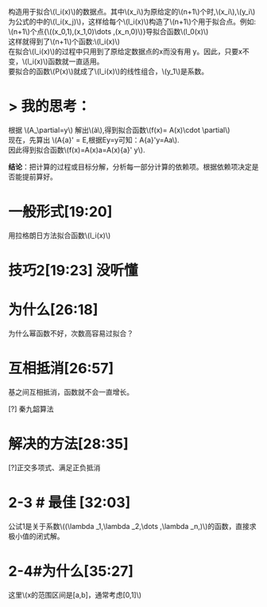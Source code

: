 构造用于拟合\\(l_i(x)\\)的数据点。其中\\(x_i\\)为原给定的\\(n+1\\)个时,\\(x_i\\),\\(y_i\\)为公式的中的\\(l_i(x_j)\\)，这样给每个\\(l_i(x)\\)构造了\\(n+1\\)个用于拟合点。例如:     
\\(n+1\\)个点{\\((x_0,1),(x_1,0)\dots ,(x_n,0)\\)}导拟合函数\\(l_0(x)\\)    
这样就得到了\\(n+1\\)个函数:\\(l_i(x)\\)    
在拟合\\(l_i(x)\\)的过程中只用到了原给定数据点的x而没有用 y。因此，只要x不变，\\(l_i(x)\\)函数就一直适用。    
要拟合的函数\\(P(x)\\)就成了\\(l_i(x)\\)的线性组合，\\(y_1\\)是系数。    

# > 我的思考：   

根据 \\(A_\partial=y\\) 解出\\(à\\),得到拟合函数\\(f(x)= A(x)\cdot \partial\\)     
现在，先算出 \\(A{a}' = E,根据Ey=y可知：A{a}'y=Aa\\).     
因此得到拟合函数\\(f(x)=A(x)a=A(x){a}' y\\).     

**结论**：把计算的过程或目标分解，分析每一部分计算的依赖项。根据依赖项决定是否能提前算好。     

# 一般形式[19:20]    
用拉格朗日方法拟合函数\\(l_i(x)\\)    

# 技巧2[19:23] 没听懂    

# 为什么[26:18]    

为什么幂函数不好，次数高容易过拟合？    

# 互相抵消[26:57]     

基之间互相抵消，函数就不会一直增长。   

[?] 秦九韶算法    

# 解决的方法[28:35]    

[?]正交多项式、满足正负抵消

# 2-3 # 最佳 [32:03]    
公试1是关于系数\\((\lambda _1,\lambda _2,\dots ,\lambda _n,)\\)的函数，直接求极小值的闭式解。    

# 2-4#为什么[35:27]     
这里\\(x的范围区间是[a,b]，通常考虑[0,1]\\)